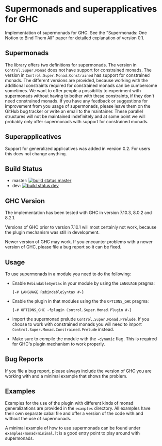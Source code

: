 # Supermonads and superapplicatives for GHC

Implementation of supermonads for GHC. See the 
"Supermonads: One Notion to Bind Them All" paper for detailed explanation
of version 0.1.

## Supermonads

The library offers two definitions for supermonads. The version 
in `Control.Super.Monad` does not have support for constrained
monads. The version in `Control.Super.Monad.Constrained` has 
support for constrained monads. The different versions are 
provided, because working with the additional constraints 
required for constrained monads can be cumbersome sometimes.
We want to offer people a possibility to experiment with supermonads 
without having to bother with these constraints, if they don't need 
constrained monads. If you have any feedback or suggestions for 
improvement from you usage of supermonads, please leave them on
the GitHub bug tracker or write an email to the maintainer.
These parallel structures will not be maintained indefinitely and
at some point we will probably only offer supermonads with support
for constrained monads.

## Superapplicatives

Support for generalized applicatives was added in version 0.2.
For users this does not change anything. 

## Build Status
* master: [![build status master][TravisBuildMaster]](https://travis-ci.org/jbracker/supermonad)
* dev: [![build status dev][TravisBuildDev]](https://travis-ci.org/jbracker/supermonad)

## GHC Version

The implementation has been tested with GHC in version 7.10.3, 8.0.2 and 8.2.1.

Versions of GHC prior to version 7.10.1 will most certainly not work,
because the plugin mechanism was still in development.

Newer version of GHC may work. If you encounter problems with a newer version
of GHC, please file a bug report so it can be fixed.

## Usage

To use supermonads in a module you need to do the following:

* Enable `RebindableSyntax` in your module by using the `LANGUAGE` pragma:
  
  ```{-# LANGUAGE RebindableSyntax #-}```
  
* Enable the plugin in that modules using the the `OPTIONS_GHC` pragma:
  
  ```{-# OPTIONS_GHC -fplugin Control.Super.Monad.Plugin #-}```
  
* Import the supermonad prelude `Control.Super.Monad.Prelude`.
  If you choose to work with constrained monads you will need to
  import `Control.Super.Monad.Constrained.Prelude` instead.
* Make sure to compile the module with the `-dynamic` flag.
  This is required for GHC's plugin mechanism to work properly.

## Bug Reports

If you file a bug report, please always include the version of GHC 
you are working with and a minimal example that shows the problem.

## Examples

Examples for the use of the plugin with different kinds of monad generalizations 
are provided in the `examples` directory. All examples have their own separate 
cabal file and offer a version of the code with and without the use of supermonads.

A minimal example of how to use supermonads can be found under `examples/monad/minimal`.
It is a good entry point to play around with supermonads.


[TravisBuildMaster]: https://travis-ci.org/jbracker/supermonad.svg?branch=master
[TravisBuildDev]: https://travis-ci.org/jbracker/supermonad.svg?branch=dev
